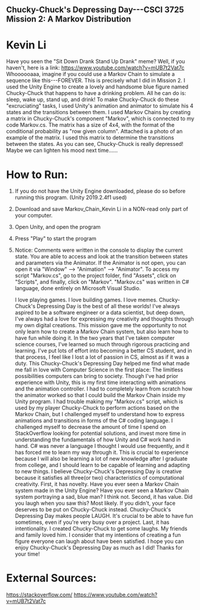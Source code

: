 ## Chucky-Chuck's Depressing Day---CSCI 3725 Mission 2: A Markov Distribution
# Kevin Li
Have you seen the "Sit Down Drank Stand Up Drank" meme? Well, if you haven't, here is a link: https://www.youtube.com/watch?v=mUB7t2Vat7c
Whoooooaaa, imagine if you could use a Markov Chain to simulate a sequence like this---FOREVER. This is precisely what I did in Mission 2. I used the Unity Engine to create a lovely and handsome blue figure named Chucky-Chuck that happens to have a drinking problem. All he can do is: sleep, wake up, stand up, and drink! To make Chucky-Chuck do these "excruciating" tasks, I used Unity's animation and animator to simulate his 4 states and the transitions between them. I used Markov Chains by creating a matrix in Chucky-Chuck's component "Markov", which is connected to my code Markov.cs. The matrix has a size of 4x4, with the format of the conditional probability as "row given column". Attached is a photo of an example of the matrix. I used this matrix to determine the transitions between the states. As you can see, Chucky-Chuck is really depressed! Maybe we can lighten his mood next time......

# How to Run:
1) If you do not have the Unity Engine downloaded, please do so before running this program. (Unity 2019.2.4f1 used)
2) Download and save Markov_Chain_Kevin Li in a NON-read only part of your computer.
3) Open Unity, and open the program
4) Press "Play" to start the program
5) Notice: Comments were written in the console to display the current state. You are able to access and look at the transition between states and parameters via the Animator. If the Animator is not open, you can open it via "Window" --> "Animation" --> "Animator". To access my script "Markov.cs", go to the project folder, find "Assets", click on "Scripts", and finally, click on "Markov". "Markov.cs" was written in C# language, done entirely on Microsoft Visual Studio.



	I love playing games. I love building games. I love memes. Chucky-Chuck's Depressing Day is the best of all these worlds! I've always aspired to be a software engineer or a data scientist, but deep down, I've always had a love for expressing my creativity and thoughts through my own digital creations. This mission gave me the opportunity to not only learn how to create a Markov Chain system, but also learn how to have fun while doing it. In the two years that I've taken computer science courses, I've learned so much through rigorous practicing and learning. I've put lots of effort into becoming a better CS student, and in that process, I feel like I lost a lot of passion in CS, almost as if it was a duty. This Chucky-Chuck's Depressing Day helped me find what made me fall in love with Computer Science in the first place: The limitless possibilities computers can bring to society.
	Though I've had prior experience with Unity, this is my first time interacting with animations and the animation controller. I had to completely learn from scratch how the animator worked so that I could build the Markov Chain inside my Unity program. I had trouble making my "Markov.cs" script, which is used by my player Chucky-Chuck to perform actions based on the Markov Chain, but I challenged myself to understand how to express animations and transitions in  forms of the C# coding language. I challenged myself to decrease the amount of time I spend on StackOverflow looking for potential solutions, and invest more time in understanding the fundamentals of how Unity and C# work hand in hand. C# was never a language I thought I would use frequently, and it has forced me to learn my way through it. This is crucial to experience because I will also be learning a lot of new knowledge after I graduate from college, and I should learn to be capable of learning and adapting to new things.
	I believe Chucky-Chuck's Depressing Day is creative because it satisfies all three(or two) characteristics of computational creativity. First, it has novelty. Have you ever seen a Markov Chain system made in the Unity Engine? Have you ever seen a Markov Chain system portraying a sad, blue man? I think not. Second, it has value. Did you laugh when you saw this? Most likely. If you didn't, your face deserves to be put on Chucky-Chuck instead. Chucky-Chuck's Depressing Day makes people LAUGH. It's crucial to be able to have fun sometimes, even if you're very busy over a project. Last, it has intentionality. I created Chucky-Chuck to get some laughs. My friends and family loved him. I consider that my intentions of creating a fun figure everyone can laugh about have been satisfied.
	I hope you can enjoy Chucky-Chuck's Depressing Day as much as I did! Thanks for your time!

# External Sources:
https://stackoverflow.com/
https://www.youtube.com/watch?v=mUB7t2Vat7c
